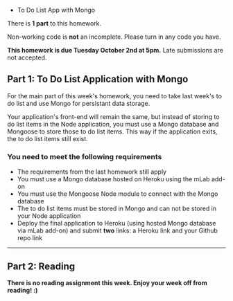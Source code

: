 - To Do List App with Mongo

There is **1 part** to this homework.

Non-working code is **not** an incomplete. Please turn in any code you have. 

**This homework is due Tuesday October 2nd at 5pm.** Late submissions are not accepted.

## Part 1: To Do List Application with Mongo

For the main part of this week's homework, you need to take last week's to do list and use Mongo for persistant data storage.

Your application's front-end will remain the same, but instead of storing to do list items in the Node application, you must use a Mongo database and Mongoose to store those to do list items. This way if the application exits, the to do list items still exist.

### You need to meet the following requirements

- The requirements from the last homework still apply
- You must use a Mongo database hosted on Heroku using the mLab add-on
- You must use the Mongoose Node module to connect with the Mongo database
- The to do list items must be stored in Mongo and can not be stored in your Node application
- Deploy the final application to Heroku (using hosted Mongo database via mLab add-on) and submit **two** links: a Heroku link and your Github repo link

---

## Part 2: Reading

**There is no reading assignment this week. Enjoy your week off from reading! :)**
